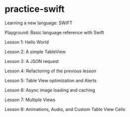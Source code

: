 practice-swift
==============

Learning a new language: SWIFT


Playground: Basic language reference with Swift

Lesson 1: Hello World

Lesson 2: A simple TableView

Lesson 3: A JSON request

Lesson 4: Refactoring of the previous lesson

Lesson 5: Table View optimization and Alerts

Lesson 6: Async image loading and caching

Lesson 7: Multiple Views

Lesson 8: Animations, Audio, and Custom Table View Cells 

